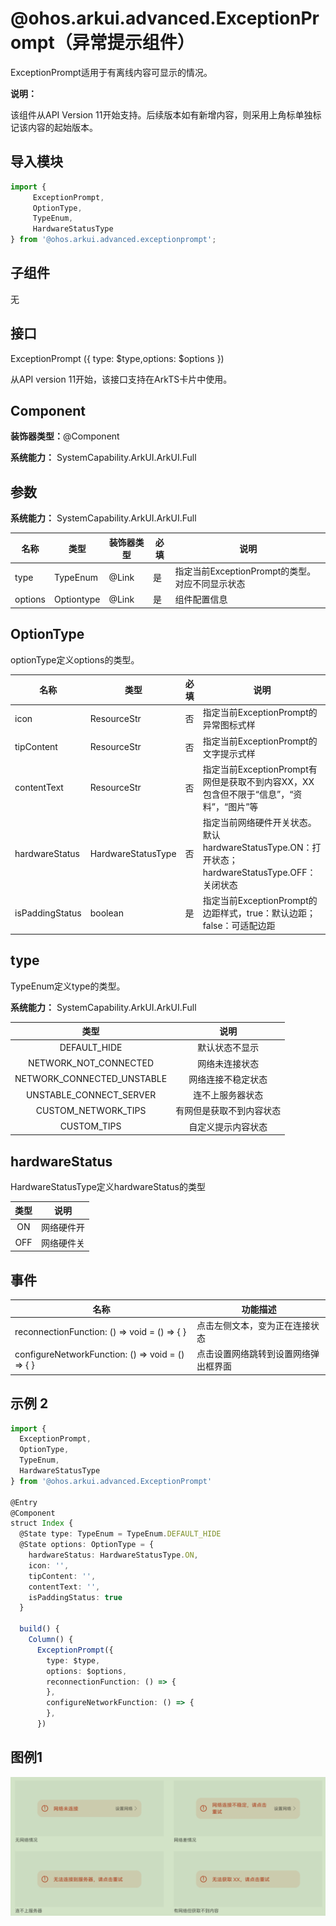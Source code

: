 #  @ohos.arkui.advanced.ExceptionPrompt（异常提示组件）

ExceptionPrompt适用于有离线内容可显示的情况。

**说明：**

该组件从API Version 11开始支持。后续版本如有新增内容，则采用上角标单独标记该内容的起始版本。

## 导入模块

```ts
import {
     ExceptionPrompt,
     OptionType,
     TypeEnum,
     HardwareStatusType
} from '@ohos.arkui.advanced.exceptionprompt';
```

##  子组件

无

## 接口

ExceptionPrompt ({ type: $type,options: $options })

从API version 11开始，该接口支持在ArkTS卡片中使用。

##  Component

**装饰器类型：**@Component

**系统能力：** SystemCapability.ArkUI.ArkUI.Full

## 参数

**系统能力：** SystemCapability.ArkUI.ArkUI.Full

| 名称        | 类型 | 装饰器类型 | 必填        | 说明                            |
| ----------- | ---------- | ------| --------------------------------- | --------------------------------- |
| type | TypeEnum | @Link | 是   | 指定当前ExceptionPrompt的类型。对应不同显示状态 |
| options | Optiontype | @Link | 是 | 组件配置信息 |

##  OptionType

optionType定义options的类型。

| 名称            | 类型               | 必填 | 说明                                                         |
| --------------- | ------------------ | ---- | ------------------------------------------------------------ |
| icon            | ResourceStr        | 否   | 指定当前ExceptionPrompt的异常图标式样                        |
| tipContent      | ResourceStr        | 否   | 指定当前ExceptionPrompt的文字提示式样                        |
| contentText     | ResourceStr        | 否   | 指定当前ExceptionPrompt有网但是获取不到内容XX，XX包含但不限于“信息”，“资料”，“图片”等 |
| hardwareStatus  | HardwareStatusType | 否   | 指定当前网络硬件开关状态。默认hardwareStatusType.ON：打开状态；hardwareStatusType.OFF：关闭状态 |
| isPaddingStatus | boolean            | 是   | 指定当前ExceptionPrompt的边距样式，true：默认边距；false：可适配边距 |

## type

TypeEnum定义type的类型。

**系统能力：** SystemCapability.ArkUI.ArkUI.Full

|            类型            |           说明           |
| :------------------------: | :----------------------: |
|        DEFAULT_HIDE        |      默认状态不显示      |
|   NETWORK_NOT_CONNECTED    |      网络未连接状态      |
| NETWORK_CONNECTED_UNSTABLE |    网络连接不稳定状态    |
|  UNSTABLE_CONNECT_SERVER   |     连不上服务器状态     |
|    CUSTOM_NETWORK_TIPS     | 有网但是获取不到内容状态 |
|        CUSTOM_TIPS         |    自定义提示内容状态    |
## hardwareStatus

HardwareStatusType定义hardwareStatus的类型

| 类型 |    说明    |
| :--: | :--------: |
|  ON  | 网络硬件开 |
| OFF  | 网络硬件关 |



## 事件

| 名称                                                   | 功能描述                             |
| ------------------------------------------------------ | ------------------------------------ |
| reconnectionFunction: () => void = () => { }           | 点击左侧文本，变为正在连接状态       |
| configureNetworkFunction: () =&gt; void = () =&gt; { } | 点击设置网络跳转到设置网络弹出框界面 |

## 示例 2

```ts
import {
  ExceptionPrompt,
  OptionType,
  TypeEnum,
  HardwareStatusType
} from '@ohos.arkui.advanced.ExceptionPrompt'

@Entry
@Component
struct Index {
  @State type: TypeEnum = TypeEnum.DEFAULT_HIDE
  @State options: OptionType = {
    hardwareStatus: HardwareStatusType.ON,
    icon: '',
    tipContent: '',
    contentText: '',
    isPaddingStatus: true
  }

  build() {
    Column() {
      ExceptionPrompt({
        type: $type,
        options: $options,
        reconnectionFunction: () => {
        },
        configureNetworkFunction: () => {
        },
      })

```

## 图例1

![ExceptionPrompt](figures/ExceptionPrompt.png)


